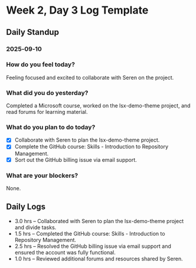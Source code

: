 # Week 2, Day 3 Log Template

## Daily Standup

### 2025‑09‑10

### How do you feel today?

Feeling focused and excited to collaborate with Seren on the project.

### What did you do yesterday?

Completed a Microsoft course, worked on the lsx-demo-theme project, and read forums for learning material.

### What do you plan to do today?

-   [x] Collaborate with Seren to plan the lsx-demo-theme project.
-   [x] Complete the GitHub course: Skills - Introduction to Repository Management.
-   [x] Sort out the GitHub billing issue via email support.

### What are your blockers?

None.

## Daily Logs

-   3.0 hrs – Collaborated with Seren to plan the lsx-demo-theme project and divide tasks.
-   1.5 hrs – Completed the GitHub course: Skills - Introduction to Repository Management.
-   2.5 hrs – Resolved the GitHub billing issue via email support and ensured the account was fully functional.
-   1.0 hrs – Reviewed additional forums and resources shared by Seren.
